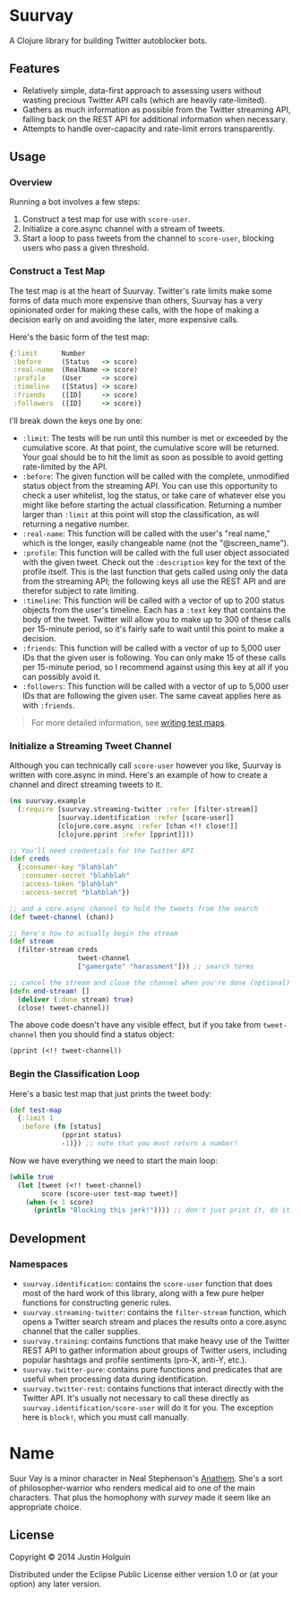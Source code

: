# Suurvay

A Clojure library for building Twitter autoblocker bots.

## Features

* Relatively simple, data-first approach to assessing users without wasting precious Twitter API calls (which are heavily rate-limited).
* Gathers as much information as possible from the Twitter streaming API, falling back on the REST API for additional information when necessary.
* Attempts to handle over-capacity and rate-limit errors transparently.

## Usage

### Overview

Running a bot involves a few steps:

1. Construct a test map for use with `score-user`.
2. Initialize a core.async channel with a stream of tweets.
3. Start a loop to pass tweets from the channel to `score-user`, blocking users who pass a given threshold.

### Construct a Test Map

The test map is at the heart of Suurvay. Twitter's rate limits make some forms of data much more expensive than others, Suurvay has a very opinionated order for making these calls, with the hope of making a decision early on and avoiding the later, more expensive calls.

Here's the basic form of the test map:

```clojure
{:limit      Number
 :before     (Status   -> score)
 :real-name  (RealName -> score)
 :profile    (User     -> score)
 :timeline   ([Status] -> score)
 :friends    ([ID]     -> score)
 :followers  ([ID]     -> score)}
```

I'll break down the keys one by one:

* `:limit`: The tests will be run until this number is met or exceeded by the cumulative score. At that point, the cumulative score will be returned. Your goal should be to hit the limit as soon as possible to avoid getting rate-limited by the API.
* `:before`: The given function will be called with the complete, unmodified status object from the streaming API. You can use this opportunity to check a user whitelist, log the status, or take care of whatever else you might like before starting the actual classification. Returning a number larger than `:limit` at this point will stop the classification, as will returning a negative number.
* `:real-name`: This function will be called with the user's "real name," which is the longer, easily changeable name (not the "@screen_name").
* `:profile`: This function will be called with the full user object associated with the given tweet. Check out the `:description` key for the text of the profile itself. This is the last function that gets called using only the data from the streaming API; the following keys all use the REST API and are therefor subject to rate limiting.
* `:timeline`: This function will be called with a vector of up to 200 status objects from the user's timeline. Each has a `:text` key that contains the body of the tweet. Twitter will allow you to make up to 300 of these calls per 15-minute period, so it's fairly safe to wait until this point to make a decision.
* `:friends`: This function will be called with a vector of up to 5,000 user IDs that the given user is following. You can only make 15 of these calls per 15-minute period, so I recommend against using this key at all if you can possibly avoid it.
* `:followers`: This function will be called with a vector of up to 5,000 user IDs that are following the given user. The same caveat applies here as with `:friends`.

>For more detailed information, see [writing test maps](doc/writing_test_maps.md).

### Initialize a Streaming Tweet Channel

Although you can technically call `score-user` however you like, Suurvay is written with core.async in mind. Here's an example of how to create a channel and direct streaming tweets to it.

```clojure
(ns suurvay.example
  (:require [suurvay.streaming-twitter :refer [filter-stream]]
            [suurvay.identification :refer [score-user]]
            [clojure.core.async :refer [chan <!! close!]]
            [clojure.pprint :refer [pprint]]))

;; You'll need credentials for the Twitter API
(def creds
  {:consumer-key "blahblah"
   :consumer-secret "blahblah"
   :access-token "blahblah"
   :access-secret "blahblah"})

;; and a core.async channel to hold the tweets from the search
(def tweet-channel (chan))

;; here's how to actually begin the stream
(def stream
  (filter-stream creds
                 tweet-channel
                 ["gamergate" "harassment"])) ;; search terms

;; cancel the stream and close the channel when you're done (optional)
(defn end-stream! []
  (deliver (:done stream) true)
  (close! tweet-channel))
```

The above code doesn't have any visible effect, but if you take from `tweet-channel` then you should find a status object:

```clojure
(pprint (<!! tweet-channel))
```

### Begin the Classification Loop

Here's a basic test map that just prints the tweet body:

```clojure
(def test-map
  {:limit 1
   :before (fn [status]
             (pprint status)
             -1)}) ;; note that you must return a number!
```

Now we have everything we need to start the main loop:

```clojure
(while true
  (let [tweet (<!! tweet-channel)
        score (score-user test-map tweet)]
    (when (< 1 score)
      (println "Blocking this jerk!")))) ;; don't just print it, do it.
```

## Development

### Namespaces
* `suurvay.identification`: contains the `score-user` function that does most of the hard work of this library, along with a few pure helper functions for constructing generic rules.
* `suurvay.streaming-twitter`: contains the `filter-stream` function, which opens a Twitter search stream and places the results onto a core.async channel that the caller supplies.
* `suurvay.training`: contains functions that make heavy use of the Twitter REST API to gather information about groups of Twitter users, including popular hashtags and profile sentiments (pro-X, anti-Y, etc.).
* `suurvay.twitter-pure`: contains pure functions and predicates that are useful when processing data during identification.
* `suurvay.twitter-rest`: contains functions that interact directly with the Twitter API. It's usually not necessary to call these directly as `suurvay.identification/score-user` will do it for you. The exception here is `block!`, which you must call manually.

# Name

Suur Vay is a minor character in Neal Stephenson's [Anathem](http://en.wikipedia.org/wiki/Anathem). She's a sort of philosopher-warrior who renders medical aid to one of the main characters. That plus the homophony with *survey* made it seem like an appropriate choice.

## License

Copyright © 2014 Justin Holguin

Distributed under the Eclipse Public License either version 1.0 or (at
your option) any later version.
